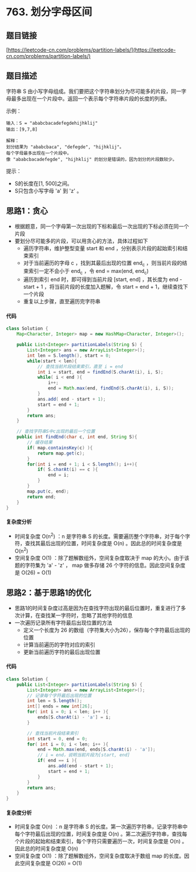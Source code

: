 # 763. 划分字母区间

## 题目链接
[https://leetcode-cn.com/problems/partition-labels/](https://leetcode-cn.com/problems/partition-labels/)

## 题目描述
字符串 S 由小写字母组成。我们要把这个字符串划分为尽可能多的片段，同一字母最多出现在一个片段中。返回一个表示每个字符串片段的长度的列表。

示例：
```
输入：S = "ababcbacadefegdehijhklij"
输出：[9,7,8]

解释：
划分结果为 "ababcbaca", "defegde", "hijhklij"。
每个字母最多出现在一个片段中。
像 "ababcbacadefegde", "hijhklij" 的划分是错误的，因为划分的片段数较少。
```

提示：

 - S的长度在[1, 500]之间。
 - S只包含小写字母 'a' 到 'z' 。

## 思路1：贪心
 - 根据题意，同一个字母第一次出现的下标和最后一次出现的下标必须在同一个片段
 - 要划分尽可能多的片段，可以用贪心的方法，具体过程如下
   - 遍历字符串，维护整型变量 start 和 end ，分别表示片段的起始索引和结束索引
   - 对于当前遍历的字母 c ，找到其最后出现的位置 end<sub>c</sub> ，则当前片段的结束索引一定不会小于 end<sub>c</sub> ，令 end = max(end, end<sub>c</sub>)
   - 遍历到索引 end 时，即可得到当前片段 [start, end] ，其长度为 end - start + 1 ，将当前片段的长度加入题解，令 start = end + 1，继续查找下一个片段
   - 重复以上步骤，直至遍历完字符串

#### 代码
```java
class Solution {
    Map<Character, Integer> map = new HashMap<Character, Integer>();

    public List<Integer> partitionLabels(String S) {
        List<Integer> ans = new ArrayList<Integer>();
        int len = S.length(), start = 0;
        while(start < len){
            // 查找当前片段结束索引，直至 i = end
            int i = start, end = findEnd(S.charAt(i), i, S);
            while( i < end ){
                i++;
                end = Math.max(end, findEnd(S.charAt(i), i, S));
            }
            ans.add( end - start + 1);
            start = end + 1;
        }
        return ans;
    }

    // 查找字符串S中c出现的最后一个位置
    public int findEnd(char c, int end, String S){
        // 缓存结果
        if( map.containsKey(c) ){
            return map.get(c);
        }
        for(int i = end + 1; i < S.length(); i++){
            if( S.charAt(i) == c ){
                end = i;
            }
        }
        map.put(c, end);
        return end;
    }
}
```

#### 复杂度分析
 - 时间复杂度 O(n<sup>2</sup>) ：n 是字符串 S 的长度。需要遍历整个字符串，对于每个字符，查找其最后出现的位置，时间复杂度是 O(n) 。因此总的时间复杂度是 O(n<sup>2</sup>)
 - 空间复杂度 O(1) ：除了题解数组外，空间复杂度取决于 map 的大小。由于该题的字符集为 'a' - 'z' ， map 做多存储 26 个字符的信息。因此空间复杂度是 O(26) = O(1)

## 思路2：基于思路1的优化
 - 思路1的时间复杂度过高是因为在查找字符出现的最后位置时，重复进行了多次计算，在查找某一字符时，忽略了其他字符的信息
 - 一次遍历记录所有字符最后出现位置的方法
   - 定义一个长度为 26 的数组（字符集大小为26），保存每个字符最后出现的位置
   - 计算当前遍历的字符对应的索引
   - 更新当前遍历字符的最后出现位置

#### 代码
```java
class Solution {
    public List<Integer> partitionLabels(String S) {
        List<Integer> ans = new ArrayList<Integer>();
        // 记录每个字符最后出现的位置
        int len = S.length();
        int[] ends = new int[26];
        for( int i = 0; i < len; i++ ){
            ends[S.charAt(i) - 'a'] = i;
        }

        // 查找当前片段结束索引
        int start = 0, end = 0;
        for( int i = 0; i < len; i++ ){
            end = Math.max(end, ends[S.charAt(i) - 'a']);
            // i = end，说明当前片段为[start, end]
            if( end == i ){
                ans.add(end - start + 1);
                start = end + 1;
            }
        }
        return ans;
    }
}
```

#### 复杂度分析
 - 时间复杂度 O(n) ：n 是字符串 S 的长度。第一次遍历字符串，记录字符串中每个字符最后出现的位置，时间复杂度是 O(n) 。第二次遍历字符串，查找每个片段的起始和结束索引，每个字符只需要遍历一次，时间复杂度是 O(n) 。因此总的时间复杂度是 O(n)
 - 空间复杂度 O(1) ：除了题解数组外，空间复杂度取决于数组 map 的长度。因此空间复杂度是 O(26) = O(1)
